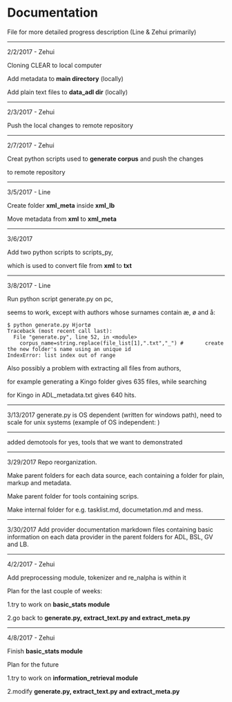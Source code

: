 # Documentation #

File for more detailed progress description (Line & Zehui primarily)

---
2/2/2017 - Zehui

Cloning CLEAR to local computer

Add metadata to **main directory** (locally)

Add plain text files to **data_adl dir** (locally)

***
2/3/2017 - Zehui

Push the local changes to remote repository

---
2/7/2017 - Zehui

Creat python scripts used to **generate corpus** and push the changes

to remote repository

---
3/5/2017 - Line

Create folder **xml_meta** inside **xml_lb**

Move  metadata from **xml** to **xml_meta**

---
3/6/2017

Add two python scripts to scripts_py,

which is used to convert file from **xml** to **txt**

---
3/8/2017 - Line

Run python script generate.py on pc,

seems to work, except with authors whose surnames contain æ, ø and å:
~~~
$ python generate.py Hjortø
Traceback (most recent call last):
  File "generate.py", line 52, in <module>
    corpus_name=string.replace(file_list[1],".txt","_") #       create the new folder's name using an unique id
IndexError: list index out of range
~~~

Also possibly a problem with extracting all files from authors,

for example generating a Kingo folder gives 635 files, while searching

for Kingo in ADL_metadata.txt gives 640 hits.

---
3/13/2017
generate.py is OS dependent (written for windows path), need to scale for unix systems (example of OS independent: )

---
added demotools for yes, tools that we want to demonstrated

---
3/29/2017
Repo reorganization.

Make parent folders for each data source, each containing a folder for plain, markup and metadata.

Make parent folder for tools containing scrips.

Make internal folder for e.g. tasklist.md, documetation.md and mess.

---
3/30/2017
Add provider documentation markdown files containing basic information on each data provider in the parent folders for ADL, BSL, GV and LB.

---
4/2/2017 - Zehui

Add preprocessing module, tokenizer and re_nalpha is within it

Plan for the last couple of weeks:

1.try to work on  **basic_stats module**

2.go back to **generate.py, extract_text.py and extract_meta.py**

---
4/8/2017 - Zehui

Finish  **basic_stats module**

Plan for the future

1.try to work on **information_retrieval module**

2.modify **generate.py, extract_text.py and extract_meta.py**
